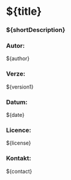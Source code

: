 # **${title}** #
###  ${shortDescription} ###
###  **Autor:** ###
  ${author}
  
### **Verze:** ###
  ${version1}
  
###  **Datum:** ###
  ${date}
  
###  **Licence:** ###
  ${license}
  
### **Kontakt:** ###
  ${contact}
